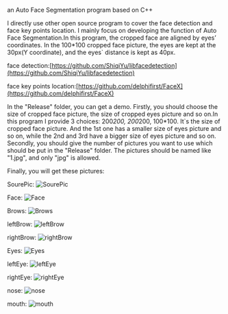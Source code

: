 an Auto Face Segmentation program based on C++

I directly use other open source program to cover the face detection and face key points location. I mainly focus on developing the function of Auto Face Segmentation.In this program, the cropped face are aligned by eyes’ coordinates. In the 100*100 cropped face picture, the eyes are kept at the 30px(Y coordinate), and the eyes` distance is kept as 40px.

face detection:[https://github.com/ShiqiYu/libfacedetection](https://github.com/ShiqiYu/libfacedetection)

face key points location:[https://github.com/delphifirst/FaceX](https://github.com/delphifirst/FaceX)

In the "Release" folder, you can get a demo. 
Firstly, you should choose the size of cropped face picture, the size of cropped eyes picture and so on.In this program I provide 3 choices: 200*200, 200*200, 100*100. It`s the size of cropped face picture. And the 1st one has a smaller size of eyes picture and so on, while the 2nd and 3rd have a bigger size of eyes picture and so on.
Secondly, you should give the number of pictures you want to use which should be put in the "Release" folder. The pictures should be named like "1.jpg", and only "jpg" is allowed.

Finally, you will get these pictures:

SourePic:
![SourePic](http://7xr8d2.com1.z0.glb.clouddn.com/AutoFaceSegmentation/jpg/22.jpg)

Face:
![Face](http://7xr8d2.com1.z0.glb.clouddn.com/AutoFaceSegmentation/jpg/face.jpg)

Brows:
![Brows](http://7xr8d2.com1.z0.glb.clouddn.com/AutoFaceSegmentation/jpg/brows.jpg)

leftBrow:
![leftBrow](http://7xr8d2.com1.z0.glb.clouddn.com/AutoFaceSegmentation/jpg/leftBrow.jpg)

rightBrow:
![rightBrow](http://7xr8d2.com1.z0.glb.clouddn.com/AutoFaceSegmentation/jpg/rightBrow.jpg)

Eyes:
![Eyes](http://7xr8d2.com1.z0.glb.clouddn.com/AutoFaceSegmentation/jpg/eyes.jpg)

leftEye:
![leftEye](http://7xr8d2.com1.z0.glb.clouddn.com/AutoFaceSegmentation/jpg/leftEye.jpg)

rightEye:
![rightEye](http://7xr8d2.com1.z0.glb.clouddn.com/AutoFaceSegmentation/jpg/rightEye.jpg)

nose:
![nose](http://7xr8d2.com1.z0.glb.clouddn.com/AutoFaceSegmentation/jpg/nose.jpg)

mouth:
![mouth](http://7xr8d2.com1.z0.glb.clouddn.com/AutoFaceSegmentation/jpg/mouth.jpg)
